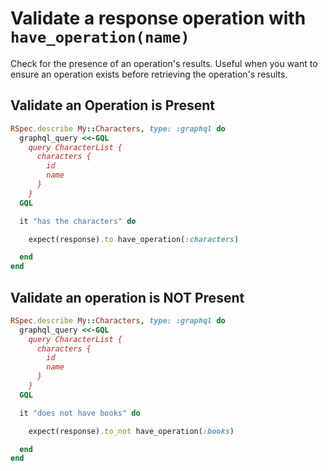 # Validate a response operation with `have_operation(name)`

Check for the presence of an operation's results. Useful when you want to ensure an operation exists before
retrieving the operation's results.

## Validate an Operation is Present

```ruby
RSpec.describe My::Characters, type: :graphql do
  graphql_query <<-GQL
    query CharacterList {
      characters {
        id
        name
      }
    }
  GQL

  it "has the characters" do

    expect(response).to have_operation(:characters)

  end
end
```

## Validate an operation is NOT Present

```ruby
RSpec.describe My::Characters, type: :graphql do
  graphql_query <<-GQL
    query CharacterList {
      characters {
        id
        name
      }
    }
  GQL

  it "does not have books" do

    expect(response).to_not have_operation(:books)

  end
end
```
